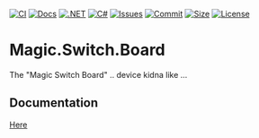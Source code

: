 [![CI](https://github.com/BoBoBaSs84/Magic.Switch.Board/actions/workflows/ci.yml/badge.svg?branch=main)](https://github.com/BoBoBaSs84/Magic.Switch.Board/actions/workflows/ci.yml)
[![Docs](https://github.com/BoBoBaSs84/Magic.Switch.Board/actions/workflows/docs.yml/badge.svg?branch=main)](https://github.com/BoBoBaSs84/Magic.Switch.Board/actions/workflows/docs.yml)
[![.NET](https://img.shields.io/badge/net8.0-5C2D91?logo=.NET&labelColor=gray)](https://github.com/BoBoBaSs84/Magic.Switch.Board)
[![C#](https://img.shields.io/badge/C%23-13.0-239120)](https://github.com/BoBoBaSs84/Magic.Switch.Board)
[![Issues](https://img.shields.io/github/issues/BoBoBaSs84/Magic.Switch.Board)](https://github.com/BoBoBaSs84/Magic.Switch.Board/issues)
[![Commit](https://img.shields.io/github/last-commit/BoBoBaSs84/Magic.Switch.Board)](https://github.com/BoBoBaSs84/Magic.Switch.Board/commits/main/)
[![Size](https://img.shields.io/github/repo-size/BoBoBaSs84/Magic.Switch.Board)](https://github.com/BoBoBaSs84/Magic.Switch.Board)
[![License](https://img.shields.io/github/license/BoBoBaSs84/Magic.Switch.Board)](https://github.com/BoBoBaSs84/Magic.Switch.Board/blob/main/LICENSE)

# Magic.Switch.Board

The "Magic Switch Board" .. device kidna like ...

## Documentation

[Here](https://bobobass84.github.io/Magic.Switch.Board)
